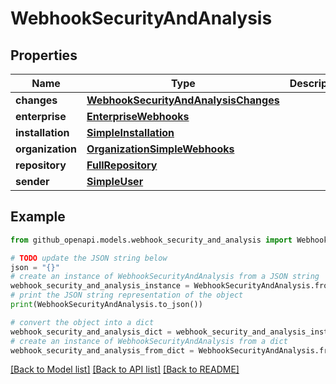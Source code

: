 # WebhookSecurityAndAnalysis


## Properties

Name | Type | Description | Notes
------------ | ------------- | ------------- | -------------
**changes** | [**WebhookSecurityAndAnalysisChanges**](WebhookSecurityAndAnalysisChanges.md) |  | 
**enterprise** | [**EnterpriseWebhooks**](EnterpriseWebhooks.md) |  | [optional] 
**installation** | [**SimpleInstallation**](SimpleInstallation.md) |  | [optional] 
**organization** | [**OrganizationSimpleWebhooks**](OrganizationSimpleWebhooks.md) |  | [optional] 
**repository** | [**FullRepository**](FullRepository.md) |  | 
**sender** | [**SimpleUser**](SimpleUser.md) |  | [optional] 

## Example

```python
from github_openapi.models.webhook_security_and_analysis import WebhookSecurityAndAnalysis

# TODO update the JSON string below
json = "{}"
# create an instance of WebhookSecurityAndAnalysis from a JSON string
webhook_security_and_analysis_instance = WebhookSecurityAndAnalysis.from_json(json)
# print the JSON string representation of the object
print(WebhookSecurityAndAnalysis.to_json())

# convert the object into a dict
webhook_security_and_analysis_dict = webhook_security_and_analysis_instance.to_dict()
# create an instance of WebhookSecurityAndAnalysis from a dict
webhook_security_and_analysis_from_dict = WebhookSecurityAndAnalysis.from_dict(webhook_security_and_analysis_dict)
```
[[Back to Model list]](../README.md#documentation-for-models) [[Back to API list]](../README.md#documentation-for-api-endpoints) [[Back to README]](../README.md)


